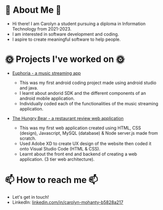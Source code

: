 # 🌸 About Me 🌸
- Hi there! I am Carolyn a student pursuing a diploma in Information Technology from 2021-2023.
- I am interested in software development and coding.
- I aspire to create meaningful software to help people. 

# 🌞 Projects I've worked on 🌞
- [Euphoria - a music streaming app](https://github.com/carolyn2004/Euphoria)
  - This was my first android coding project made using android studio and java.
  - I learnt about andorid SDK and the different components of an android mobile application.
  - Individually coded each of the functionalities of the music streaming application. 

- [The Hungry Bear - a restaurant review web application](https://github.com/carolyn2004/The-Hungry-Bear-)
  - This was my first web application created using HTML, CSS (design), Javascript, MySQL (database) & Node server.js made from scratch.
  - Used Adobe XD to create UX design of the website then coded it onto Visual Studio Code (HTML & CSS). 
  - Learnt about the front end and backend of creating a web application. (3 tier web architecture).

# 📫 How to reach me 📫
- Let's get in touch!
- LinkedIn: [linkedin.com/in/carolyn-mohanty-b5828a217](linkedin.com/in/carolyn-mohanty-b5828a217)

<!---
carolyn2004/carolyn2004 is a ✨ special ✨ repository because its `README.md` (this file) appears on your GitHub profile.
You can click the Preview link to take a look at your changes.
--->
